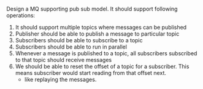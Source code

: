 Design a MQ supporting pub sub model. It should support following operations:
1. It should support multiple topics where messages can be published
2. Publisher should be able to publish a message to particular topic
3. Subscribers should be able to subscribe to a topic
4. Subscribers should be able to run in parallel
5. Whenever a message is published to a topic, all subscribers subscribed to that topic should receive messages
6. We should be able to reset the offset of a topic for a subscriber. This means subscriber would start reading from that offset next.
   - like replaying the messages.
